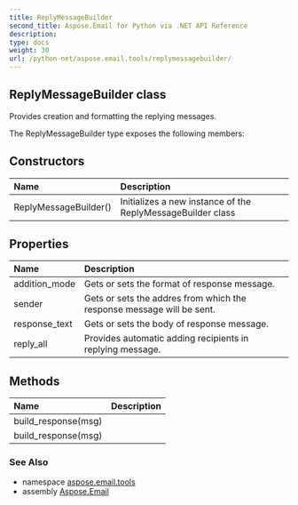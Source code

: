 ```yaml
---
title: ReplyMessageBuilder
second_title: Aspose.Email for Python via .NET API Reference
description: 
type: docs
weight: 30
url: /python-net/aspose.email.tools/replymessagebuilder/
---
```


## ReplyMessageBuilder class

Provides creation and formatting the replying messages.

The ReplyMessageBuilder type exposes the following members:
## Constructors
| Name | Description |
| :- | :- |
|ReplyMessageBuilder()|Initializes a new instance of the ReplyMessageBuilder class|
## Properties
| Name | Description |
| :- | :- |
|addition_mode|Gets or sets the format of response message.|
|sender|Gets or sets the addres from which the response message will be sent.|
|response_text|Gets or sets the body of response message.|
|reply_all|Provides automatic adding recipients in replying message.|
## Methods
| Name | Description |
| :- | :- |
|build_response(msg)|  |
|build_response(msg)|  |

### See Also

* namespace [aspose.email.tools](/email/python-net/aspose.email.tools/)
* assembly [Aspose.Email](/email/python-net/)

